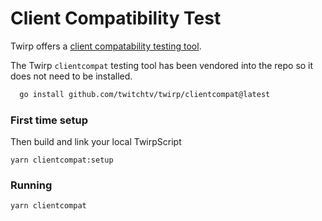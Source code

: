 # Client Compatibility Test

Twirp offers a [client compatability testing tool](https://github.com/twitchtv/twirp/tree/main/clientcompat).

The Twirp `clientcompat` testing tool has been vendored into the repo so it does not need to be installed.

```sh
  go install github.com/twitchtv/twirp/clientcompat@latest
```

### First time setup

Then build and link your local TwirpScript

```
yarn clientcompat:setup
```

### Running

```
yarn clientcompat
```
